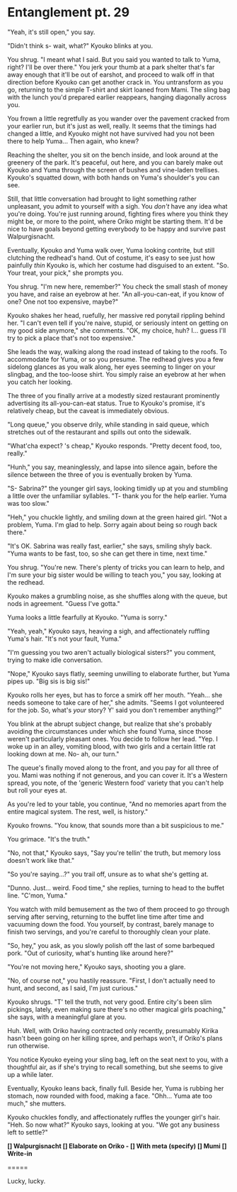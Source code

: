 # Entanglement pt. 29

"Yeah, it's still open," you say.

"Didn't think s- wait, what?" Kyouko blinks at you.

You shrug. "I meant what I said. But you said you wanted to talk to Yuma, right? I'll be over there." You jerk your thumb at a park shelter that's far away enough that it'll be out of earshot, and proceed to walk off in that direction before Kyouko can get another crack in. You untransform as you go, returning to the simple T-shirt and skirt loaned from Mami. The sling bag with the lunch you'd prepared earlier reappears, hanging diagonally across you.

You frown a little regretfully as you wander over the pavement cracked from your earlier run, but it's just as well, really. It seems that the timings had changed a little, and Kyouko might not have survived had you not been there to help Yuma... Then again, who knew?

Reaching the shelter, you sit on the bench inside, and look around at the greenery of the park. It's peaceful, out here, and you can barely make out Kyouko and Yuma through the screen of bushes and vine-laden trellises. Kyouko's squatted down, with both hands on Yuma's shoulder's you can see.

Still, that little conversation had brought to light something rather unpleasant, you admit to yourself with a sigh. You *don't* have any idea what you're doing. You're just running around, fighting fires where you think they might be, or more to the point, where Oriko might be starting them. It'd be nice to have goals beyond getting everybody to be happy and survive past Walpurgisnacht.

Eventually, Kyouko and Yuma walk over, Yuma looking contrite, but still clutching the redhead's hand. Out of costume, it's easy to see just how painfully *thin* Kyouko is, which her costume had disguised to an extent. "So. Your treat, your pick," she prompts you.

You shrug. "I'm new here, remember?" You check the small stash of money you have, and raise an eyebrow at her. "An all-you-can-eat, if you know of one? One not too expensive, maybe?"

Kyouko shakes her head, ruefully, her massive red ponytail rippling behind her. "I can't even tell if you're naive, stupid, or seriously intent on getting on my good side anymore," she comments. "OK, my choice, huh? I... guess I'll try to pick a place that's not too expensive."

She leads the way, walking along the road instead of taking to the roofs. To accommodate for Yuma, or so you presume. The redhead gives you a few sidelong glances as you walk along, her eyes seeming to linger on your slingbag, and the too-loose shirt. You simply raise an eyebrow at her when you catch her looking.

The three of you finally arrive at a modestly sized restaurant prominently advertising its all-you-can-eat status. True to Kyouko's promise, it's relatively cheap, but the caveat is immediately obvious.

"Long queue," you observe drily, while standing in said queue, which stretches out of the restaurant and spills out onto the sidewalk.

"What'cha expect? 's cheap," Kyouko responds. "Pretty decent food, too, really."

"Hunh," you say, meaninglessly, and lapse into silence again, before the silence between the three of you is eventually broken by Yuma.

"S- Sabrina?" the younger girl says, looking timidly up at you and stumbling a little over the unfamiliar syllables. "T- thank you for the help earlier. Yuma was too slow."

"Heh," you chuckle lightly, and smiling down at the green haired girl. "Not a problem, Yuma. I'm glad to help. Sorry again about being so rough back there."

"It's OK. Sabrina was really fast, earlier," she says, smiling shyly back. "Yuma wants to be fast, too, so she can get there in time, next time."

You shrug. "You're new. There's plenty of tricks you can learn to help, and I'm sure your big sister would be willing to teach you," you say, looking at the redhead.

Kyouko makes a grumbling noise, as she shuffles along with the queue, but nods in agreement. "Guess I've gotta."

Yuma looks a little fearfully at Kyouko. "Yuma is sorry."

"Yeah, yeah," Kyouko says, heaving a sigh, and affectionately ruffling Yuma's hair. "It's not your fault, Yuma."

"I'm guessing you two aren't actually biological sisters?" you comment, trying to make idle conversation.

"Nope," Kyouko says flatly, seeming unwilling to elaborate further, but Yuma pipes up. "Big sis is big sis!"

Kyouko rolls her eyes, but has to force a smirk off her mouth. "Yeah... she needs someone to take care of her," she admits. "Seems I got volunteered for the job. So, what's *your* story? Y' said you don't remember anything?"

You blink at the abrupt subject change, but realize that she's probably avoiding the circumstances under which she found Yuma, since those weren't particularly pleasant ones. You decide to follow her lead. "Yep. I woke up in an alley, vomiting blood, with two girls and a certain little rat looking down at me. No- ah, our turn."

The queue's finally moved along to the front, and you pay for all three of you. Mami was nothing if not generous, and you can cover it. It's a Western spread, you note, of the 'generic Western food' variety that you can't help but roll your eyes at.

As you're led to your table, you continue, "And no memories apart from the entire magical system. The rest, well, is history."

Kyouko frowns. "You know, that sounds more than a bit suspicious to me."

You grimace. "It's the truth."

"No, not that," Kyouko says, "Say you're tellin' the truth, but memory loss doesn't work like that."

"So you're saying...?" you trail off, unsure as to what she's getting at.

"Dunno. Just... weird. Food time," she replies, turning to head to the buffet line. "C'mon, Yuma."

You watch with mild bemusement as the two of them proceed to go through serving after serving, returning to the buffet line time after time and vacuuming down the food. You yourself, by contrast, barely manage to finish two servings, and you're careful to thoroughly clean your plate.

"So, hey," you ask, as you slowly polish off the last of some barbequed pork. "Out of curiosity, what's hunting like around here?"

"You're not moving here," Kyouko says, shooting you a glare.

"No, of course not," you hastily reassure. "First, I don't actually need to hunt, and second, as I said, I'm just curious."

Kyouko shrugs. "T' tell the truth, not very good. Entire city's been slim pickings, lately, even making sure there's no other magical girls poaching," she says, with a meaningful glare at you.

Huh. Well, with Oriko having contracted only recently, presumably Kirika hasn't been going on her killing spree, and perhaps won't, if Oriko's plans run otherwise.

You notice Kyouko eyeing your sling bag, left on the seat next to you, with a thoughtful air, as if she's trying to recall something, but she seems to give up a while later.

Eventually, Kyouko leans back, finally full. Beside her, Yuma is rubbing her stomach, now rounded with food, making a face. "Ohh... Yuma ate too much," she mutters.

Kyouko chuckles fondly, and affectionately ruffles the younger girl's hair. "Heh. So now what?" Kyouko says, looking at you. "We got any business left to settle?"

**\[] Walpurgisnacht
\[] Elaborate on Oriko
\- \[] With meta (specify)
\[] Mumi
\[] Write-in**

\=====​

Lucky, lucky.
